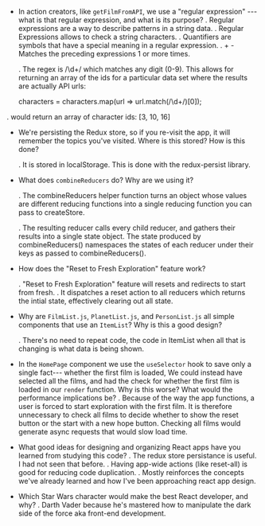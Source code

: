- In action creators, like `getFilmFromAPI`, we use a "regular expression" ---
  what is that regular expression, and what is its purpose?
  . Regular expressions are a way to describe patterns in a string data.
  . Regular Expressions allows to check a string characters.
  . Quantifiers are symbols that have a special meaning in a regular  expression.
  . + - Matches the preceding expressions 1 or more times. 

  . The regex is /\d+/ which matches any digit (0-9). This allows for returning an array of the ids for a particular data set where the results are actually API urls:

  characters = characters.map(url => url.match(/\d+/)[0]);

. would return an array of character ids: [3, 10, 16]

- We're persisting the Redux store, so if you re-visit the app, it will remember
  the topics you've visited. Where is this stored? How is this done?
 
  . It is stored in localStorage. This is done with the redux-persist library.
  
- What does `combineReducers` do? Why are we using it? 
  
  . The combineReducers helper function turns an object whose values are different reducing functions into a single reducing function you can pass to createStore.

  . The resulting reducer calls every child reducer, and gathers their results into a single state object. The state produced by combineReducers() namespaces the states of each reducer under their keys as passed to combineReducers().

- How does the "Reset to Fresh Exploration" feature work?
  
  . "Reset to Fresh Exploration" feature will resets and redirects to start from fresh.
  . It dispatches a reset action to all reducers which returns the intial state, effectively clearing out all state.

- Why are `FilmList.js`, `PlanetList.js`, and 
  `PersonList.js` all simple components that use an `ItemList`?
  Why is this a good design?
  
  . There's no need to repeat code, the code in ItemList when all that is changing is what data is being shown.

- In the `HomePage` component we use the `useSelector` hook to save only a single fact---
  whether the first film is loaded, We could instead have selected all the
  films, and had the check for whether the first film is loaded in our
  `render` function. Why is this worse? What would the performance implications
  be?
  . Because of the way the app functions, a user is forced to start exploration with the first film. It is therefore unnecessary to check all films to decide whether to show the reset button or the start with a new hope button. Checking all films would generate async requests that would slow load time.

  
- What good ideas for designing and organizing React apps have you learned from
  studying this code?
  . The redux store persistance is useful. I had not seen that before.
  . Having app-wide actions (like reset-all) is good for reducing code duplication.
  . Mostly reinforces the concepts we've already learned and how I've been approaching react app design.


- Which Star Wars character would make the best React developer, and why?
  . Darth Vader because he's mastered how to manipulate the dark side of the force aka front-end development.